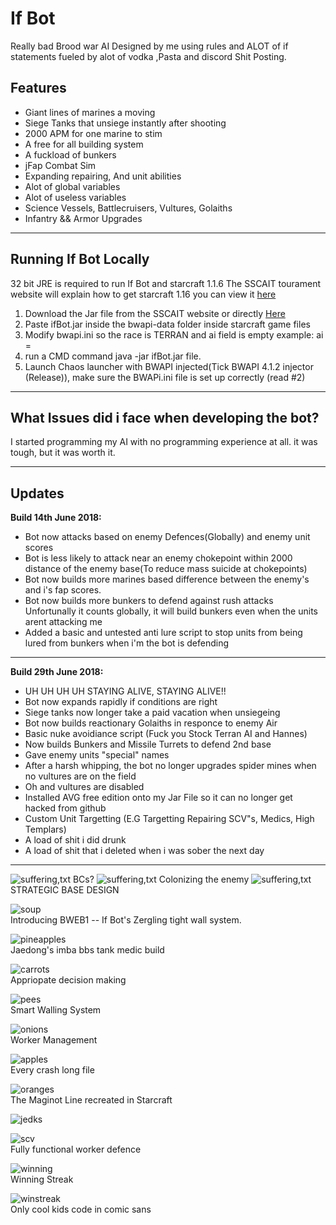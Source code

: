 
<h1>If Bot</h1>

Really bad Brood war AI Designed by me using rules and ALOT of if statements fueled by alot of vodka ,Pasta and discord Shit Posting.

<h2><b>Features</b></h2>


* Giant lines of marines a moving
* Siege Tanks that unsiege instantly after shooting
* 2000 APM for one marine to stim
* A free for all building system 
* A fuckload of bunkers
* jFap Combat Sim
* Expanding repairing, And unit abilities
* Alot of global variables
* Alot of useless variables
* Science Vessels, Battlecruisers, Vultures, Golaiths
* Infantry && Armor Upgrades

<hr />

<h2>Running If Bot Locally</h2>

32 bit JRE is required to run If Bot and starcraft 1.1.6
The SSCAIT tourament website will explain how to get starcraft 1.16 you can view it [here](https://sscaitournament.com/index.php?action=tutorial)

1. Download the Jar file from the SSCAIT website or directly [Here](https://sscaitournament.com/bot_binary.php?bot=If+Bot)
2. Paste ifBot.jar inside the bwapi-data folder inside starcraft game files
3. Modify bwapi.ini so the race is TERRAN and ai field is empty example: ai  = 
4. run a CMD command java -jar ifBot.jar file. 
5. Launch Chaos launcher with BWAPI injected(Tick BWAPI 4.1.2 injector (Release)), make sure the BWAPi.ini file is set up correctly (read #2)


<hr />

<h2>What Issues did i face when developing the bot?</h2>
I started programming my AI with no programming experience at all. it was tough, but it was worth it.


<hr />

<h2>Updates</h2>

<b>Build 14th June 2018:</b>

* Bot now attacks based on enemy Defences(Globally) and enemy unit scores
* Bot is less likely to attack near an enemy chokepoint within 2000 distance of the enemy base(To reduce mass suicide at chokepoints)
* Bot now builds more marines based difference between the enemy's and i's fap scores.
* Bot now builds more bunkers to defend against rush attacks
Unfortunally it counts globally, it will build bunkers even when the units arent attacking me
* Added a basic and untested anti lure script to stop units from being lured from bunkers when i'm the bot is defending

<hr />

<b>Build 29th June 2018:</b>

* UH UH UH UH STAYING ALIVE, STAYING ALIVE!!
* Bot now expands rapidly if conditions are right
* Siege tanks now longer take a paid vacation when unsiegeing
* Bot now builds reactionary Golaiths in responce to enemy Air
* Basic nuke avoidiance script (Fuck you Stock Terran AI and Hannes)
* Now builds Bunkers and Missile Turrets to defend 2nd base
* Gave enemy units "special" names
* After a harsh whipping, the bot no longer upgrades spider mines when no vultures are on the field
* Oh and vultures are disabled
* Installed AVG free edition onto my Jar File so it can no longer get hacked from github
* Custom Unit Targetting (E.G Targetting Repairing SCV"s, Medics, High Templars)
* A load of shit i did drunk
* A load of shit that i deleted when i was sober the next day

<hr />



![suffering,txt](https://i.imgur.com/Xo422hY.gif)
BCs?
![suffering,txt](https://i.imgur.com/KkulnQg.gif)
Colonizing the enemy
![suffering,txt](https://i.imgur.com/LahNhaL.gif)
STRATEGIC BASE DESIGN

![soup](https://i.imgur.com/bCd8VUn.gif)
<br />
Introducing BWEB1 -- If Bot's Zergling tight wall system.

![pineapples](https://i.imgur.com/vtKL4SK.gif)
<br />
Jaedong's imba bbs tank medic build

![carrots](https://i.imgur.com/VKQCH4R.gif)
<br />
Appriopate decision making 

![pees](https://i.imgur.com/jLaH6yl.png)
<br />
Smart Walling System

![onions](https://i.imgur.com/sQbEDx3.gif)
<br />
Worker Management

![apples](https://i.imgur.com/hA3hQ84.gif)
<br />
Every crash long file

![oranges](https://i.imgur.com/NZm6Jag.png)
<br />
The Maginot Line recreated in Starcraft

![jedks](https://i.imgur.com/ntL9doU.png)
<br />

![scv](https://i.imgur.com/VybxDJ8.png)
<br />
Fully functional worker defence

![winning](https://i.imgur.com/Wgh16Q0.png)
<br />
Winning Streak

![winstreak](https://i.imgur.com/WCVdpVS.png)
<br />
Only cool kids code in comic sans



